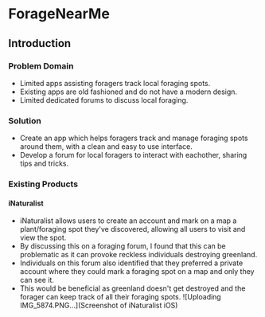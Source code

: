 # ForageNearMe
## Introduction
### Problem Domain
- Limited apps assisting foragers track local foraging spots.
- Existing apps are old fashioned and do not have a modern design.
- Limited dedicated forums to discuss local foraging.

### Solution
- Create an app which helps foragers track and manage foraging spots around them, with a clean and easy to use interface.
- Develop a forum for local foragers to interact with eachother, sharing tips and tricks.

### Existing Products
#### iNaturalist
- iNaturalist allows users to create an account and mark on a map a plant/foraging spot they've discovered, allowing all users to visit and view the spot.
- By discussing this on a foraging forum, I found that this can be problematic as it can provoke reckless individuals destroying greenland.
- Individuals on this forum also identified that they preferred a private account where they could mark a foraging spot on a map and only they can see it.
- This would be beneficial as greenland doesn't get destroyed and the forager can keep track of all their foraging spots.
![Uploading IMG_5874.PNG…](Screenshot of iNaturalist iOS)
